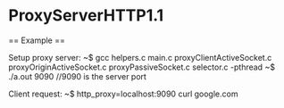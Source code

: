 # ProxyServerHTTP1.1

== Example ==

Setup proxy server:
~$ gcc helpers.c main.c proxyClientActiveSocket.c proxyOriginActiveSocket.c proxyPassiveSocket.c selector.c -pthread
~$ ./a.out 9090 //9090 is the server port

Client request:
~$ http_proxy=localhost:9090 curl google.com
